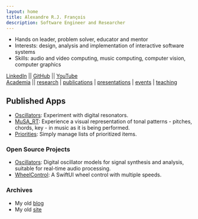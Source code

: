 ```yaml
---
layout: home
title: Alexandre R.J. François
description: Software Engineer and Researcher
---
```


* Hands on leader, problem solver, educator and mentor
* Interests: design, analysis and implementation of interactive software systems
* Skills: audio and video computing, music computing, computer vision, computer graphics 

[LinkedIn](https://www.linkedin.com/in/alexandrefrancois/) || [GitHub](https://github.com/alexandrefrancois) || [YouTube](https://www.youtube.com/user/alexandrefrancois)  
[Academia](academia) ||
[research](/academia/research)
| [publications](/academia/publications)
| [presentations](/academia/presentations)
| [events](/academia/events)
| [teaching](/academia/teaching)

## Published Apps

* [Oscillators](/Oscillators): Experiment with digital resonators.
* [MuSA_RT](/MuSA_RT): Experience a visual representation of tonal patterns - pitches, chords, key - in music as it is being performed.
* [Priorities](/Priorities): Simply manage lists of prioritized items.

### Open Source Projects

* [Oscillators](https://github.com/alexandrefrancois/Oscillators): Digital oscillator models for signal synthesis and analysis, suitable for real-time audio processing.
* [WheelControl](https://github.com/alexandrefrancois/WheelControl): A SwiftUI wheel control with multiple speeds.

### Archives

* My old [blog](http://alexandrefrancois.blogspot.com)
* My old [site](https://sites.google.com/site/alexandrerjfrancois)

